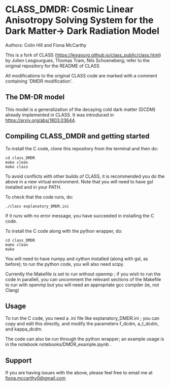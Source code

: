 CLASS_DMDR: Cosmic Linear Anisotropy Solving System for the Dark Matter-> Dark Radiation Model
==============================================

Authors: Colin Hill and Fiona McCarthy

This is a fork of CLASS (https://lesgourg.github.io/class_public/class.html) by 
Julien Lesgourgues, Thomas Tram, Nils Schoeneberg; refer to the original repository
for the README of CLASS

All modifications to the original CLASS code are marked with a comment containing 'DMDR modification'.


The DM-DR model
-----------------------------------

This model is a generalization of the decaying cold dark matter (DCDM) already implemented 
in CLASS.
It was introduced in https://arxiv.org/abs/1803.03644. 

Compiling CLASS_DMDR and getting started
-----------------------------------

To install the C code, clone this repository from the terminal and then do:

    cd class_DMDR
    make clean
    make class

To avoid conflicts with other builds of CLASS, it is recommended you do the above in a new 
virtual environment. Note that you will need to have gsl installed and in your PATH.

To check that the code runs, do:

    ./class explanatory_DMDR.ini
    
If it runs with no error message, you have succeeded in installing the C code.
    
To install the C code along with the python wrapper, do:

    cd class_DMDR
    make clean
    make 
    
You will need to have numpy and cython installed (along with gsl, as before); to run
the python code, you will also need scipy.


Currently the Makefile is set to run without openmp ; if you wish to run the code in 
parallell, you can uncomment the relevant sections of the Makefile to run with openmp
but you will need an appropriate gcc compiler (ie, not Clang)

Usage
-----------------------------------

To run the C code, you need a .ini file like explanatory_DMDR.ini ; you can
copy and edit this directly, and modify the parameters f_dcdm, a_t_dcdm, 
and kappa_dcdm. 

The code can also be run through the python wrapper; an example usage is in
the notebook notebooks/DMDR_example.ipynb .

Support
-----------------------------------

If you are having issues with the above, please feel free to email me at fiona.mccarthy0@gmail.com
